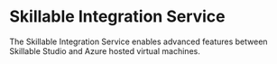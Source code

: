 # Skillable Integration Service

The Skillable Integration Service enables advanced features between Skillable Studio and Azure hosted virtual machines. 
